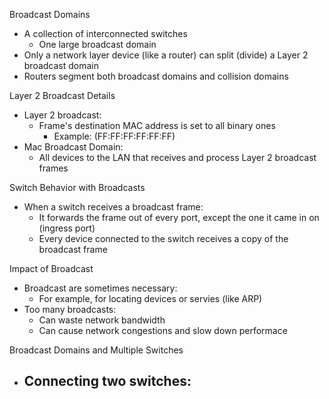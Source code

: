 Broadcast Domains
- A collection of interconnected switches
	- One large broadcast domain
- Only a network layer device (like a router) can split (divide) a Layer 2 broadcast domain
- Routers segment both broadcast domains and collision domains

Layer 2 Broadcast Details
- Layer 2 broadcast:
	- Frame's destination MAC address is set to all binary ones
		- Example: (FF:FF:FF:FF:FF:FF)
- Mac Broadcast Domain:
	- All devices to the LAN that receives and process Layer 2 broadcast frames

Switch Behavior with Broadcasts
- When a switch receives a broadcast frame:
	- It forwards the frame out of every port, except the one it came in on (ingress port)
	- Every device connected to the switch receives a copy of the broadcast frame

Impact of Broadcast
- Broadcast are sometimes necessary:
	- For example, for locating devices or servies (like ARP)
- Too many broadcasts:
	- Can waste network bandwidth
	- Can cause network congestions and slow down performace

Broadcast Domains and Multiple Switches
- Connecting two switches:
	- 